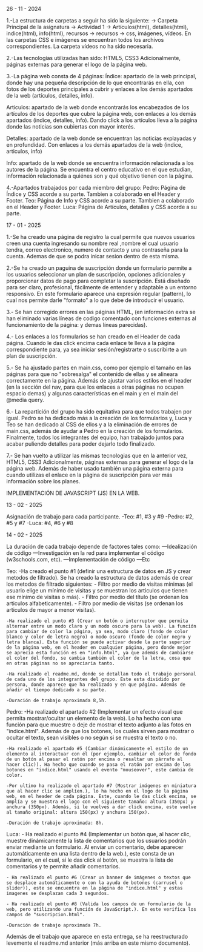 

26 - 11 - 2024



1.-La estructura de carpetas a seguir ha sido la siguiente: → Carpeta Principal de la asignatura → Actividad 1 → Artículos(html), detalles(html), indice(html), info(html), recursos → recursos → css, imágenes, vídeos. En las carpetas CSS e imágenes se encuentran todos los archivos correspondientes. La carpeta vídeos no ha sido necesaria.

2.-Las tecnologías utilizadas han sido: HTML5, CSS3 Adicionalmente, páginas externas para generar el logo de la página web.

3.-La página web consta de 4 páginas: Índice: apartado de la web principal, donde hay una pequeña descripción de lo que encontrarás en ella, con fotos de los deportes principales a cubrir y enlaces a los demás apartados de la web (artículos, detalles, info).

Artículos: apartado de la web donde encontrarás los encabezados de los artículos de los deportes que cubre la página web, con enlaces a los demás apartados (indice, detalles, info). Dando click a los artículos lleva a la página donde las noticias son cubiertas con mayor interés.

Detalles: apartado de la web donde se encuentran las noticias explayadas y en profundidad. Con enlaces a los demás apartados de la web (indice, articulos, info)

Info: apartado de la web donde se encuentra información relacionada a los autores de la página. Se encuentra el centro educativo en el que estudian, información relacionada a quiénes son y qué objetivo tienen con la página.


4.-Apartados trabajados por cada miembro del grupo: Pedro: Página de Índice y CSS acorde a su parte. Tambien a colaborado en el Header y Footer. Teo: Página de Info y CSS acorde a su parte. Tambien a colaborado en el Header y Footer. Luca: Página de Artículos, detalles y CSS acorde a su parte.




17 - 01 - 2025




1.-Se ha creado una página de registro la cual permite que nuevos usuarios creen una cuenta ingresando su nombre real ,nombre el cual usuario tendra, correo electronico, numero de contacto y una contraseña para la cuenta. Ademas de que se podra inicar sesion dentro de esta misma.


2.-Se ha creado un paguina de suscripción donde un formulario permite a los usuarios seleccionar un plan de suscripción, opciones adicionales y proporcionar datos de pago para completar la suscripción. Está diseñado para ser claro, profesional, fácilmente de entender y  adaptable a un entorno responsivo. En este formulario aparece una expresión regular (pattern), lo cual nos permite darle "formato" a lo que debe de introducir el usuario.


3.- Se han corregido errores en las páginas HTML, (en información extra se han eliminado varias líneas de codigo comentado con funciones externas al funcionamiento de la página:  <!--<script src="" async defer></script> en el archivo info.html--> y demas líneas parecidas).


4.- Los enlaces a los formularios se han creado en el Header de cada página. Cuando le das click encima cada enlace te lleva a la página correspondiente para, ya sea iniciar sesión/registrarte o suscribirte a un plan de suscripción.


5.- Se ha ajustado partes en main.css, como por ejemplo el tamaño en las páginas para que no "sobresalga" el contenido de ellas y se alineara correctamente en la página. Además de ajustar varios estilos en el header (en la sección del nav, para que los enlaces a otras páginas no ocupen espacio demas) y algunas características en el main y en el main del @media query.


6.- La repartición del grupo ha sido equitativa para que todos trabajen por igual. Pedro se ha dedicado más a la creación de los formularios y, Luca y Teo se han dedicado al CSS de ellos y a la eliminación de errores de main.css, además de ayudar a Pedro en la creación de los formularios. Finalmente, todos los integrantes del equipo, han trabajado juntos para acabar puliendo detalles para poder dejarlo todo finalizado.


7.- Se han vuelto a utilizar las mismas tecnologias que en la anterior vez, HTML5, CSS3 Adicionalmente, páginas externas para generar el logo de la página web. Además de haber usado también una página externa para cuando utilizas el enlace en la página de suscripción para ver más información sobre los planes.





IMPLEMENTACIÓN DE JAVASCRIPT (JS) EN LA WEB.



13 - 02 - 2025

Asignación de trabajo para cada participante.
    -Teo: #1, #3 y #9
    -Pedro: #2, #5 y #7
    -Luca: #4, #6 y #8



14 - 02 - 2025

La duración de cada trabajo depende de factores tales como:
—Idealización de código
—Investigación en la red para implementar el código (w3schools.com, etc).
—Implementación de código
—Etc



Teo:
    -Ha creado el punto #1 (definir una estructura de datos en JS y crear metodos de filtrado). Se ha creado la estructura de datos además de crear los metodos de filtrado siguientes:
        - Filtro por medio de visitas mínimas (el usuario elige un mínimo de visitas y se muestran los articulos que tienen ese mínimo de visitas o más).
        - Filtro por medio del título (se ordenan los articulos alfabeticamente).
        - Filtro por medio de visitas (se ordenan los articulos de mayor a menor visitas).
    
    -Ha realizado el punto #3 (Crear un botón o interruptor que permita alternar entre un modo claro y un modo oscuro para la web). La función para cambiar de color la página, ya sea, modo claro (fondo de color blanco y color de letra negro) o modo oscuro (fondo de color negro y letra blanca). Esta función se puede activar desde la parte superior de la página web, en el header en cualquier página, pero donde mejor se aprecia esta función es en "info.html", ya que además de cambiarse el color del fondo, se cambia también el color de la letra, cosa que en otras páginas no se apreciaria tanto.

    -Ha realizado el readme.md, donde se detallan todo el trabajo personal de cada uno de los integrantes del grupo. Este esta dividido por persona, donde aparece que ha realizado y en que página. Además de añadir el tiempo dedicado a su parte.

    -Duración de trabajo aproximada 8,5h.



Pedro:
    -Ha realizado el apartado #2 (Implementar un efecto visual que permita mostrar/ocultar un elemento de la web). Lo ha hecho con una función para que muestre o deje de mostrar el texto adjunto a las fotos en "indice.html". Además de que los botones, los cuales sirven para mostrar o ocultar el texto, sean visibles o no según si se muestra el texto o no.

    -Ha realizado el apartado #5 (Cambiar dinámicamente el estilo de un elemento al interactuar con él (por ejemplo, cambiar el color de fondo de un botón al pasar el ratón por encima o resaltar un párrafo al hacer clic)). Ha hecho que cuando se pasa el ratón por encima de los botones en "indice.html" usando el evento "mouseover", este cambia de color.

    -Por ultimo ha realizado el apartado #7 (Mostrar imágenes en miniatura que al hacer clic se amplíen.), lo ha hecho en el logo de la página web, en el header de cada página. Este, cuando le das click encima, se amplía y se muestra el logo con el siguiente tamaño: altura (350px) y anchura (350px). Además, si le vuelves a dar click encima, este vuelve al tamaño original: altura 150(px) y anchura 150(px).

    -Duración de trabajo aproximada: 8h.



Luca:
    - Ha realizado el punto #4 (Implementar un botón que, al hacer clic, muestre dinámicamente la lista de comentarios que los usuarios podrán enviar mediante un formulario. Al enviar un comentario, debe aparecer automáticamente en una lista dentro de la web.), este consta de un formulario, en el cual, si le das click al botón, se muestra la lista de comentarios y te permite añadir comentarios.

    - Ha realizado el punto #6 (Crear un banner de imágenes o textos que se desplace automáticamente o con la ayuda de botones (carrusel o slider)), este se encuentra en la página de "indice.html" y estas imagenes se desplazan cada 3 segundos.

    - Ha realizado el punto #8 (Valida los campos de un formulario de la web, pero utilizando una función de JavaScript.). En este verifica los campos de "suscripcion.html".

    -Duración de trabajo aproximada 7h.



Además de el trabajo que aparece en esta entrega, se ha reestructurado levemente el readme.md anterior (más arriba en este mismo documento).